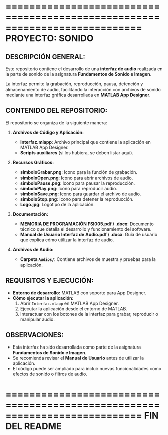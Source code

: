 ===========================================================================
                              PROYECTO: SONIDO
===========================================================================

DESCRIPCIÓN GENERAL:
--------------------
Este repositorio contiene el desarrollo de una **interfaz de audio** realizada en la parte de sonido de la asignatura **Fundamentos de Sonido e Imagen**.

La interfaz permite la grabación, reproducción, pausa, detención y almacenamiento de audio, facilitando la interacción con archivos de sonido mediante una interfaz gráfica desarrollada en **MATLAB App Designer**.

CONTENIDO DEL REPOSITORIO:
--------------------------
El repositorio se organiza de la siguiente manera:

1. **Archivos de Código y Aplicación:**
   - **Interfaz.mlapp**: Archivo principal que contiene la aplicación en MATLAB App Designer.
   - **Scripts auxiliares** (si los hubiera, se deben listar aquí).

2. **Recursos Gráficos:**
   - **simboloGrabar.png**: Icono para la función de grabación.
   - **simboloOpen.png**: Icono para abrir archivos de audio.
   - **simboloPause.png**: Icono para pausar la reproducción.
   - **simboloPlay.png**: Icono para reproducir audio.
   - **simboloSave.png**: Icono para guardar el archivo de audio.
   - **simboloStop.png**: Icono para detener la reproducción.
   - **Logo.jpg**: Logotipo de la aplicación.

3. **Documentación:**
   - **MEMORIA DE PROGRAMACIÓN FSI005.pdf / .docx**: Documento técnico que detalla el desarrollo y funcionamiento del software.
   - **Manual de Usuario Interfaz de Audio.pdf / .docx**: Guía de usuario que explica cómo utilizar la interfaz de audio.

4. **Archivos de Audio:**
   - **Carpeta `Audios/`**: Contiene archivos de muestra y pruebas para la aplicación.

REQUISITOS Y EJECUCIÓN:
-----------------------
- **Entorno de desarrollo:** MATLAB con soporte para App Designer.
- **Cómo ejecutar la aplicación:**
  1. Abrir `Interfaz.mlapp` en MATLAB App Designer.
  2. Ejecutar la aplicación desde el entorno de MATLAB.
  3. Interactuar con los botones de la interfaz para grabar, reproducir o manipular audio.

OBSERVACIONES:
--------------
- Esta interfaz ha sido desarrollada como parte de la asignatura **Fundamentos de Sonido e Imagen**.
- Se recomienda revisar el **Manual de Usuario** antes de utilizar la aplicación.
- El código puede ser ampliado para incluir nuevas funcionalidades como efectos de sonido o filtros de audio.

===========================================================================
                             FIN DEL README
===========================================================================


